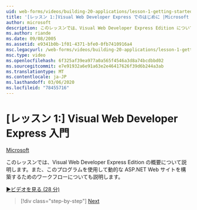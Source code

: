 ```yaml
---
uid: web-forms/videos/building-20-applications/lesson-1-getting-started-with-visual-web-developer-express
title: '[レッスン 1:]Visual Web Developer Express でのはじめに |Microsoft Docs'
author: microsoft
description: このレッスンでは、Visual Web Developer Express Edition について理解を深め、プログラムを使用して年をビルドするために必要なワークフローを見てみましょう。
ms.author: riande
ms.date: 09/08/2005
ms.assetid: e9341b0b-1f01-4371-bfe0-0fb7410916a4
msc.legacyurl: /web-forms/videos/building-20-applications/lesson-1-getting-started-with-visual-web-developer-express
msc.type: video
ms.openlocfilehash: 6f325af39ea977a0a565f4546a3d8a74bcdbbd02
ms.sourcegitcommit: e7e91932a6e91a63e2e46417626f39d6b244a3ab
ms.translationtype: MT
ms.contentlocale: ja-JP
ms.lasthandoff: 03/06/2020
ms.locfileid: "78455716"
---
```

# <a name="lesson-1-getting-started-with-visual-web-developer-express"></a>[レッスン 1:] Visual Web Developer Express 入門

[Microsoft](https://github.com/microsoft)

このレッスンでは、Visual Web Developer Express Edition の概要について説明します。また、このプログラムを使用して動的な ASP.NET Web サイトを構築するためのワークフローについても説明します。

[&#9654;ビデオを見る (28 分)](https://channel9.msdn.com/Blogs/ASP-NET-Site-Videos/lesson-1-getting-started-with-visual-web-developer-express)

> [!div class="step-by-step"]
> [Next](lesson-2-creating-a-web-forms-user-interface.md)
